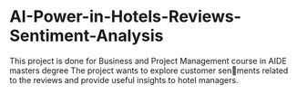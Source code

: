 # AI-Power-in-Hotels-Reviews-Sentiment-Analysis
This project is done for Business and Project Management course in AIDE masters degree
The project wants to explore customer sen􀆟ments related to the reviews and provide useful insights to hotel managers.
